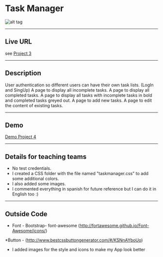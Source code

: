 # Task Manager  

 ![alt tag](http://cdn.flaticon.com/png/256/40819.png)

----
## Live URL 
see [Project 3](http://p4.dwa15.me)



----
## Description
User authentication so different users can have their own task lists. (LogIn and SingUp)
A page to display all incomplete tasks.
A page to display all completed tasks.
A page to display all tasks with incomplete tasks in bold and completed tasks greyed out.
A page to add new tasks.
A page to edit the content of existing tasks.

----
## Demo
[Demo Project 4](http://screencast.com/t/6bbrj1ry)

----
## Details for teaching teams
* No test credentials.
* I created a CSS folder with the file named "taskmanager.css" to add some additional colors.
* I also added some images.
* I commented everything in spanish for future reference but I can do it in English too :) 

----
## Outside Code 
* Font -  Bootstrap- font-awesome (http://fortawesome.github.io/Font-Awesome/icons/)

*Button - (http://www.bestcssbuttongenerator.com/#/KSNnAYboUo)

* I added images for the style and icons to make my App look better 